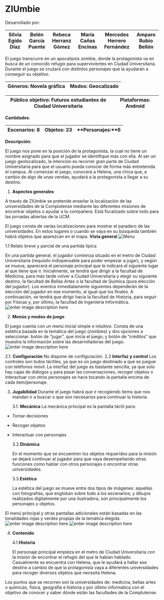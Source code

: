 # ZIUmbie

Desarrollado por: 

| Silvia Egido Díaz |Belén García Puente  |Rebeca Herranz Gómez|María Cañas Encinas|Mercedes Herrero Fernández|Amparo Rubio Bellón
|--|--|--|--|--|--|


El juego transcurre en un apocalipsis zombie, donde la protagonista va en busca de un conocido refugio para supervivientes en Ciudad Universitaria. Durante el juego se cruzará con distintos personajes que la ayudarán a conseguir su objetivo.


| **Géneros**: Novela gráfica |  **Modos:** Geocalizado|
|--|--|

|**Público objetivo**: Futuros estudiantes de Ciudad Universitaria |**Plataformas**: Android|
|--|--|

**Cantidades**: 

|**Escenarios:** 8 |**Objetos**: 23|**Personajes:**6|
|--|--|--|


**Descripción**:

El juego nos pone en la posición de la protagonista, la cual no tiene un nombre asignado para que el jugador se identifique más con ella. Al ser un juego geolocalizado, la intención es recorrer gran parte de Ciudad Universitaria para que el usuario pueda conocer de forma más entretenida el campus. Al comenzar el juego, conocerá a Helena, una chica que, a cambio de algo de unas vendas, ayudará a la protagonista a llegar a su destino.

 1. **Aspectos generales**

 A través de ZIUmbie se pretende enseñar la localización de las universidades de la Complutense mediante las diferentes misiones de encontrar objetos o ayudar a tu compañera. Está focalizado sobre todo para las jornadas abiertas de la UCM.

El juego consta de varias localizaciones para mostrar el paradero de las universidades. En estos lugares o cuando se vaya en su búsqueda también habrá objetos que aparezcan en el mapa.
 **Vista general**
 ![Menu](https://github.com/Grupo-M-JuegosSerios/JS-ApocalipsisZombie/blob/master/ZIUmbie/Recursos/Escenarios/portada.jpg?raw=true)
 
1.1 Relato breve y parcial de una partida típica
 
En una partida general, el jugador comienza situado en el metro de Ciudad Universitaria (requisito indispensable para poder empezar a jugar), y según se mueva, aparecerá el personaje principal que le indicará el siguiente lugar al que tiene que ir. Inicialmente, se tendrá que dirigir a la facultad de Medicina, para más tarde volver a Ciudad Universitaria y elegir su siguiente destino, la facultad de Bellas Artes o la facultad de Química (pura elección del jugador). Los eventos inmediatamente siguientes dependerán de la elección del jugador en ese momento, al igual que los finales. A continuación, se tendrá que dirigir hacia la facultad de Historia, para seguir por Físicas y, por último, la facultad de Ingeniería Informática.
![enter image description here](https://github.com/Grupo-M-JuegosSerios/JS-ApocalipsisZombie/blob/master/ZIUmbie/Recursos/Escenarios/Escaleras%20metro.jpg?raw=true)

 2.  **Menús y modos de juego**

El juego cuenta con un menú inicial simple e intuitivo. Consta de una estética basada en la temática del juego (zombies) y dos opciones a seleccionar: botón de “jugar”, que inicia el juego; y botón de “créditos” que muestra la información sobre las desarrolladoras del juego.
![enter image description here](https://github.com/Grupo-M-JuegosSerios/JS-ApocalipsisZombie/blob/master/ZIUmbie/Recursos/Escenarios/portada.jpg?raw=true)

 2.1. **Configuración**
	 No dispone de configuración. 
	 2.2 **Interfaz y control**
	Los controles son todos táctiles, ya que es un juego destinado a que se juegue con teléfonos móvil. La interfaz del juego es bastante sencilla, ya que solo hay cajas de diálogos y para pasar las conversaciones, recoger objetos o interactuar con otros personajes se hace tocando la pantalla encima de cada ítem/personaje.
	 
 3. **Jugabilidad**
 Durante el juego habrá que ir recogiendo items que nos mandan ir a buscar o que son necesarios para continuar la historia.
 
	 3.1. **Mecánica**
La mecánica principal es la pantalla táctil para:

-   Tomar decisiones
    
-   Recoger objetos
    
-   Interactuar con personajes
	 
	 3.2.**Dinámica**

	 En el momento que se encuentren los objetos requeridos para la misión se dejará continuar al jugador para que vaya desempeñando otras funciones como hablar con otros personajes o encontrar otras universidades.
	 
	 3.3.**Estética**

	 La estética del juego se mueve entre dos tipos de imágenes: aquellas con fotografías, que engloban sobre todo a los escenarios; y dibujos realizados digitalmente por una ilustradora, son principalmente los personajes y objetos.

El menú principal y otras pantallas adicionales están basadas en las tonalidades rojas y verdes propias de la temática elegida.
![enter image description here](https://github.com/Grupo-M-JuegosSerios/JS-ApocalipsisZombie/blob/master/ZIUmbie/Recursos/Personajes/SinFondo/ProtagonistaSinFondo.png?raw=true)
![enter image description here](https://github.com/Grupo-M-JuegosSerios/JS-ApocalipsisZombie/blob/master/ZIUmbie/Recursos/Objetos/vendas.png?raw=true)

 4. **Contenido**

	4.1.**Historia**

	 El personaje principal empieza en el metro de Ciudad Universitaria con la misión de encontrar el refugio del que le habían hablado. Casualmente se encuentra con Helena, que le ayudará a hallar ese destino a cambio de que la protagonista vaya a diferentes universidades para recoger diversos objetos que necesita Helena.

Los puntos que se recorren son la universidades de: medicina, bellas artes o químicas, física, geografía e historia y por último informática con el objetivo de conocer y saber dónde están las facultades de la Complutense.

